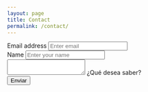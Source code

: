 ```yaml
---
layout: page
title: Contact
permalink: /contact/
---
```



<form accept-charset="UTF-8" action="" method="POST" >
    <div class="form-group">
        <label for="exampleInputEmail1" required="required">Email address</label>
        <input type="email" name="email" class="form-control" id="exampleInputEmail1" aria-describedby="emailHelp" placeholder="Enter email">
    </div>
    <div class="form-group">
        <label for="exampleInputName">Name</label>
        <input type="text" name="name" class="form-control" id="exampleInputName" placeholder="Enter your name" required="required">
    </div>
    <div class="input-field col s12">
        <textarea id="textarea1" class="materialize-textarea"></textarea>
        <label for="textarea1">¿Qué desea saber?</label>
    </div>
    <button type="submit" class="btn btn-primary " align="center">Enviar</button>
</form>